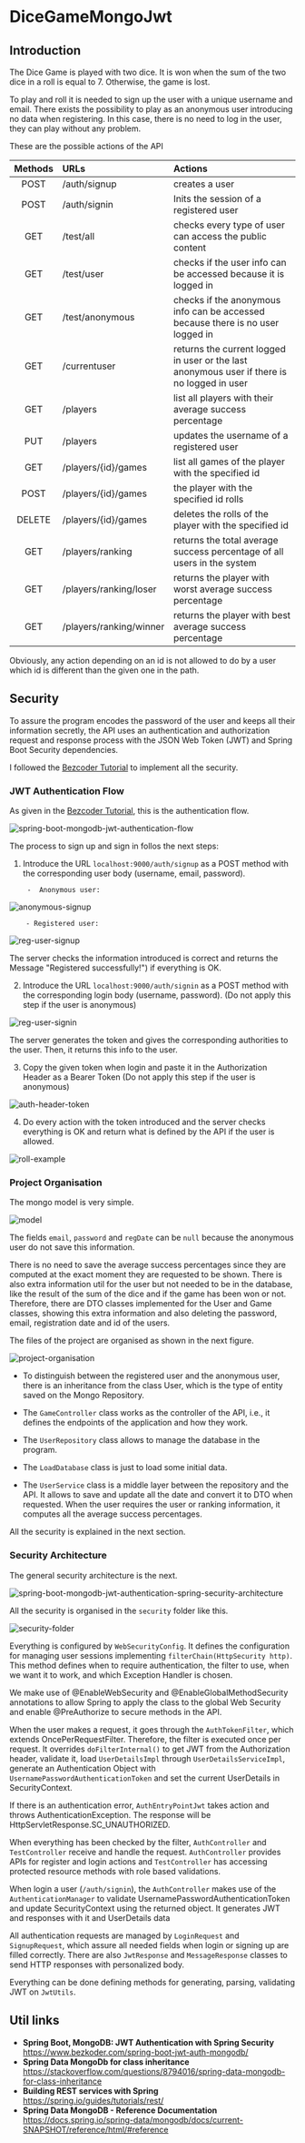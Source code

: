 # DiceGameMongoJwt

## Introduction

The Dice Game is played with two dice. It is won when the sum of the two dice in a roll is equal to 7. Otherwise, the game is lost.

To play and roll it is needed to sign up the user with a unique username and email. There exists the possibility to play as an anonymous user introducing no data when registering. In this case, there is no need to log in the user, they can play without any problem. 

These are the possible actions of the API

| Methods | URLs | Actions |
| :---:   | :--- | :------ |
| POST | /auth/signup| creates a user |
| POST | /auth/signin | Inits the session of a registered user |
| GET | /test/all| checks every type of user can access the public content |
| GET | /test/user| checks if the user info can be accessed because it is logged in |
| GET | /test/anonymous | checks if the anonymous info can be accessed because there is no user logged in | 
| GET | /currentuser | returns the current logged in user or the last anonymous user if there is no logged in user | 
| GET | /players | list all players with their average success percentage |
| PUT | /players | updates the username of a registered user |
| GET | /players/{id}/games | list all games of the player with the specified id |
| POST | /players/{id}/games | the player with the specified id rolls |
| DELETE | /players/{id}/games | deletes the rolls of the player with the specified id |
| GET | /players/ranking | returns the total average success percentage of all users in the system |
| GET | /players/ranking/loser | returns the player with worst average success percentage | 
| GET | /players/ranking/winner | returns the player with best average success percentage |

Obviously, any action depending on an id is not allowed to do by a user which id is different than the given one in the path.

## Security

To assure the program encodes the password of the user and keeps all their information secretly, the API uses an authentication and authorization request and response process with the JSON Web Token (JWT) and Spring Boot Security dependencies.

I followed the [Bezcoder Tutorial](https://www.bezkoder.com/spring-boot-jwt-auth-mongodb/) to implement all the security.

### JWT  Authentication Flow

As given in the [Bezcoder Tutorial](https://www.bezkoder.com/spring-boot-jwt-auth-mongodb/), this is the authentication flow.

![spring-boot-mongodb-jwt-authentication-flow](images/spring-boot-mongodb-jwt-authentication-flow.png)

The process to sign up and sign in follos the next steps:

1. Introduce the URL `localhost:9000/auth/signup` as a POST method with the corresponding user body (username, email, password).

        -  Anonymous user:
![anonymous-signup](images/anonymous-signup.PNG)

        - Registered user:

![reg-user-signup](images/reg-user-signup.PNG)

The server checks the information introduced is correct and returns the Message "Registered successfully!") if everything is OK.
        
2. Introduce the URL `localhost:9000/auth/signin` as a POST method with the corresponding login body (username, password). (Do not apply this step if the user is anonymous)

![reg-user-signin](images/reg-user-signin.PNG)

The server generates the token and gives the corresponding authorities to the user. Then, it returns this info to the user.

3. Copy the given token when login and paste it in the Authorization Header as a Bearer Token (Do not apply this step if the user is anonymous)

![auth-header-token](images/auth-header-token.PNG)

4. Do every action with the token introduced and the server checks everything is OK and return what is defined by the API if the user is allowed.

![roll-example](images/roll-example.PNG)
### Project Organisation

The mongo model is very simple.

![model](images/model.PNG)

The fields `email`, `password` and `regDate` can be `null` because the anonymous user do not save this information.

There is no need to save the average success percentages since they are computed at the exact moment they are requested to be shown. There is also extra information util for the user but not needed to be in the database, like the result of the sum of the dice and if the game has been won or not. Therefore, there are DTO classes implemented for the User and Game classes, showing this extra information and also deleting the password, email, registration date and id of the users.

The files of the project are organised as shown in the next figure.

![project-organisation](images/project-organisation.PNG)

- To distinguish between the registered user and the anonymous user, there is an inheritance from the class User, which is the type of entity saved on the Mongo Repository.

- The `GameController` class works as the controller of the API, i.e., it defines the endpoints of the application and how they work. 

- The `UserRepository` class allows to manage the database in the program.

- The `LoadDatabase` class is just to load some initial data.

- The `UserService` class is a middle layer between the repository and the API. It allows to save and update all the date and convert it to DTO when requested. When the user requires the user or ranking information, it computes all the average success percentages.

All the security is explained in the next section.

### Security Architecture

The general security architecture is the next.

![spring-boot-mongodb-jwt-authentication-spring-security-architecture](images/spring-boot-mongodb-jwt-authentication-spring-security-architecture.png)

All the security is organised in the `security` folder like this.

![security-folder](images/security-folder.PNG)

Everything is configured by `WebSecurityConfig`. It defines the configuration for managing user sessions implementing `filterChain(HttpSecurity http)`. This method defines when to require authentication, the filter to use, when we want it to work, and which Exception Handler is chosen. 
  
We make use of @EnableWebSecurity and  @EnableGlobalMethodSecurity annotations to allow Spring to  apply the class to the global Web Security and enable @PreAuthorize to secure methods in the API.

When the user makes a request, it goes through the `AuthTokenFilter`, which extends OncePerRequestFilter. Therefore, the filter is executed once per request. It overrides `doFilterInternal()` to get JWT from the Authorization header, validate it, load `UserDetailsImpl` through `UserDetailsServiceImpl`, generate an Authentication Object with `UsernamePasswordAuthenticationToken` and set the current UserDetails in SecurityContext.

If there is an authentication error, `AuthEntryPointJwt` takes action and throws AuthenticationException. The response will be HttpServletResponse.SC_UNAUTHORIZED.

When everything has been checked by the filter, `AuthController` and `TestController` receive and handle the request. `AuthController` provides APIs for register and login actions and `TestController` has accessing protected resource methods with role based validations.

When login a user (`/auth/signin`), the `AuthController` makes use of the `AuthenticationManager` to validate UsernamePasswordAuthenticationToken and update SecurityContext using the returned object. It generates JWT and responses with it and UserDetails data

All authentication requests are managed by `LoginRequest` and `SignupRequest`, which assure all needed fields when login or signing up are filled correctly. There are also `JwtResponse` and `MessageResponse` classes to send HTTP responses with personalized body.

Everything can be done defining methods for generating, parsing, validating JWT on `JwtUtils`.

## Util links

- **Spring Boot, MongoDB: JWT Authentication with Spring Security** https://www.bezkoder.com/spring-boot-jwt-auth-mongodb/
- **Spring Data MongoDb for class inheritance** https://stackoverflow.com/questions/8794016/spring-data-mongodb-for-class-inheritance
- **Building REST services with Spring** https://spring.io/guides/tutorials/rest/
- **Spring Data MongoDB - Reference Documentation** https://docs.spring.io/spring-data/mongodb/docs/current-SNAPSHOT/reference/html/#reference
